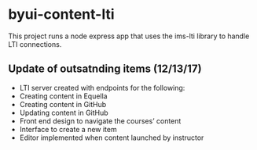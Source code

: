 # byui-content-lti

This project runs a node express app that uses the ims-lti library to handle LTI connections.

## Update of outsatnding items (12/13/17)
- LTI server created with endpoints for the following:
 - Creating content in Equella
 - Creating content in GitHub
 - Updating content in GitHub
- Front end design to navigate the courses’ content
- Interface to create a new item
- Editor implemented when content launched by instructor
